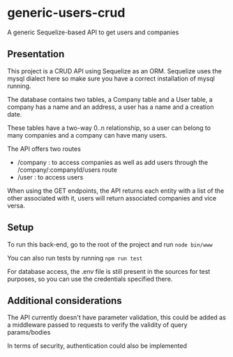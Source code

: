 # generic-users-crud
A generic Sequelize-based API to get users and companies
<h2>Presentation</h2>
<p>This project is a CRUD API using Sequelize as an ORM. Sequelize uses the mysql dialect here so make sure you have a correct installation of mysql running.</p>
<p>The database contains two tables, a Company table and a User table, a company has a name and an address, a user has a name and a creation date.</p>
<p>These tables have a two-way 0..n relationship, so a user can belong to many companies and a company can have many users.</p>

The API offers two routes 
<ul>
 <li>/company : to access companies as well as add users through the /company/:companyId/users route</li>
 <li>/user : to access users </li>
</ul>

When using the GET endpoints, the API returns each entity with a list of the other associated with it, users will return associated companies and vice versa.

<h2>Setup</h2>
<p>To run this back-end, go to the root of the project and run <code>node bin/www</code></p>
<p>You can also run tests by running <code>npm run test</code></p>
<p>For database access, the .env file is still present in the sources for test purposes, so you can use the credentials specified there.</p>

<h2>Additional considerations</h2>
<p>The API currently doesn't have parameter validation, this could be added as a middleware passed to requests to verify the validity of query params/bodies</p>
<p>In terms of security, authentication could also be implemented</p>
